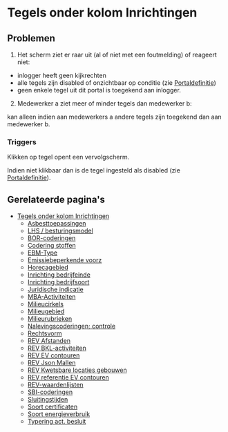 # Tegels onder kolom Inrichtingen

## Problemen

1) Het scherm ziet er raar uit (al of niet met een foutmelding) of reageert niet:

- inlogger heeft geen kijkrechten
- alle tegels zijn disabled of onzichtbaar op conditie (zie [Portaldefinitie](../../../../instellen_inrichten/portaldefinitie/README.md))
- geen enkele tegel uit dit portal is toegekend aan inlogger.

2) Medewerker a ziet meer of minder tegels dan medewerker b:

kan alleen indien aan medewerkers a andere tegels zijn toegekend dan aan medewerker b.

### Triggers

Klikken op tegel opent een vervolgscherm.

Indien niet klikbaar dan is de tegel ingesteld als disabled (zie [Portaldefinitie](../../../../instellen_inrichten/portaldefinitie/README.md)).

## Gerelateerde pagina's

- [Tegels onder kolom Inrichtingen](tegels_onder_kolom_inrichtingen/README.md)
  - [Asbesttoepassingen](tegels_onder_kolom_inrichtingen/asbesttoepassingen.md)
  - [LHS / besturingsmodel](tegels_onder_kolom_inrichtingen/besturingsmodel.md)
  - [BOR-coderingen](tegels_onder_kolom_inrichtingen/bor-coderingen.md)
  - [Codering stoffen](tegels_onder_kolom_inrichtingen/codering_stoffen.md)
  - [EBM-Type](tegels_onder_kolom_inrichtingen/ebm_type.md)
  - [Emissiebeperkende voorz](tegels_onder_kolom_inrichtingen/emissiebeperkende_voorz.md)
  - [Horecagebied](tegels_onder_kolom_inrichtingen/horecagebied.md)
  - [Inrichting bedrijfeinde](tegels_onder_kolom_inrichtingen/inrichting_bedrijfeinde.md)
  - [Inrichting bedrijfsoort](tegels_onder_kolom_inrichtingen/inrichting_bedrijfsoort.md)
  - [Juridische indicatie](tegels_onder_kolom_inrichtingen/juridische_indicatie.md)
  - [MBA-Activiteiten](tegels_onder_kolom_inrichtingen/mba-activiteiten.md)
  - [Milieucirkels](tegels_onder_kolom_inrichtingen/milieucirkels.md)
  - [Milieugebied](tegels_onder_kolom_inrichtingen/milieugebied.md)
  - [Milieurubrieken](tegels_onder_kolom_inrichtingen/milieurubrieken.md)
  - [Nalevingscoderingen; controle](tegels_onder_kolom_inrichtingen/nalevingen.md)
  - [Rechtsvorm](tegels_onder_kolom_inrichtingen/rechtsvorm.md)
  - [REV Afstanden](tegels_onder_kolom_inrichtingen/rev_afstanden.md)
  - [REV BKL-activiteiten](tegels_onder_kolom_inrichtingen/rev_bkl-activiteiten.md)
  - [REV EV contouren](tegels_onder_kolom_inrichtingen/rev_ev_contouren.md)
  - [REV Json Mallen](tegels_onder_kolom_inrichtingen/rev_json_mallen.md)
  - [REV Kwetsbare locaties gebouwen](tegels_onder_kolom_inrichtingen/rev_kwetsbare_locaties_gebouwen.md)
  - [REV referentie EV contouren](tegels_onder_kolom_inrichtingen/rev_referentie_ev_contouren.md)
  - [REV-waardenlijsten](tegels_onder_kolom_inrichtingen/rev-waardenlijsten.md)
  - [SBI-coderingen](tegels_onder_kolom_inrichtingen/sbi-coderingen.md)
  - [Sluitingstijden](tegels_onder_kolom_inrichtingen/sluitingstijden.md)
  - [Soort certificaten](tegels_onder_kolom_inrichtingen/soort_certificaten.md)
  - [Soort energieverbruik](tegels_onder_kolom_inrichtingen/soort_energieverbruik.md)
  - [Typering act. besluit](tegels_onder_kolom_inrichtingen/typering_act._besluit.md)
